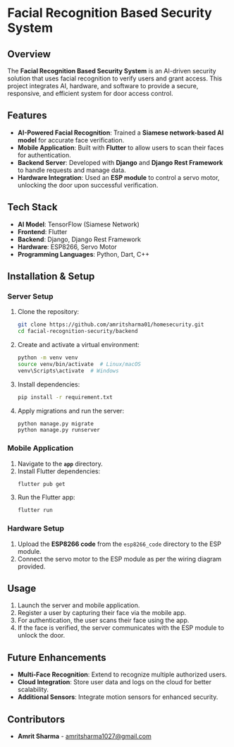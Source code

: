 # Facial Recognition Based Security System

## Overview
The **Facial Recognition Based Security System** is an AI-driven security solution that uses facial recognition to verify users and grant access. This project integrates AI, hardware, and software to provide a secure, responsive, and efficient system for door access control.

## Features
- **AI-Powered Facial Recognition**: Trained a **Siamese network-based AI model** for accurate face verification.
- **Mobile Application**: Built with **Flutter** to allow users to scan their faces for authentication.
- **Backend Server**: Developed with **Django** and **Django Rest Framework** to handle requests and manage data.
- **Hardware Integration**: Used an **ESP module** to control a servo motor, unlocking the door upon successful verification.

## Tech Stack
- **AI Model**: TensorFlow (Siamese Network)
- **Frontend**: Flutter
- **Backend**: Django, Django Rest Framework
- **Hardware**: ESP8266, Servo Motor
- **Programming Languages**: Python, Dart, C++

## Installation & Setup
### Server Setup
1. Clone the repository:
   ```bash
   git clone https://github.com/amritsharma01/homesecurity.git
   cd facial-recognition-security/backend
   ```
2. Create and activate a virtual environment:
   ```bash
   python -m venv venv
   source venv/bin/activate  # Linux/macOS
   venv\Scripts\activate  # Windows
   ```
3. Install dependencies:
   ```bash
   pip install -r requirement.txt
   ```
4. Apply migrations and run the server:
   ```bash
   python manage.py migrate
   python manage.py runserver
   ```

### Mobile Application
1. Navigate to the **`app`** directory.
2. Install Flutter dependencies:
   ```bash
   flutter pub get
   ```
3. Run the Flutter app:
   ```bash
   flutter run
   ```

### Hardware Setup
1. Upload the **ESP8266 code** from the `esp8266_code` directory to the ESP module.
2. Connect the servo motor to the ESP module as per the wiring diagram provided.

## Usage
1. Launch the server and mobile application.
2. Register a user by capturing their face via the mobile app.
3. For authentication, the user scans their face using the app.
4. If the face is verified, the server communicates with the ESP module to unlock the door.

## Future Enhancements
- **Multi-Face Recognition**: Extend to recognize multiple authorized users.
- **Cloud Integration**: Store user data and logs on the cloud for better scalability.
- **Additional Sensors**: Integrate motion sensors for enhanced security.


## Contributors
- **Amrit Sharma** - [amritsharma1027@gmail.com](mailto:amritsharma1027@gmail.com)


